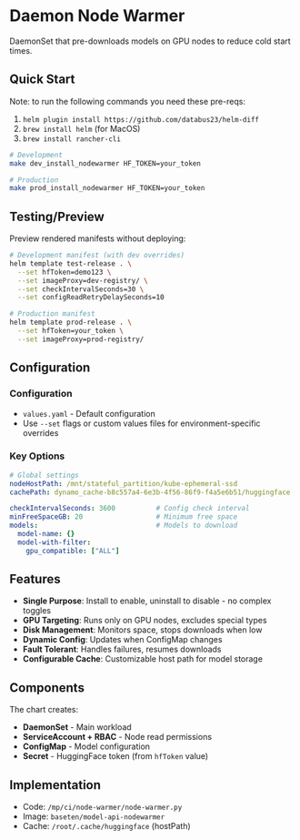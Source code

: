 # Daemon Node Warmer

DaemonSet that pre-downloads models on GPU nodes to reduce cold start times.

## Quick Start

Note: to run the following commands you need these pre-reqs:

1. `helm plugin install https://github.com/databus23/helm-diff`
2. `brew install helm` (for MacOS)
3. `brew install rancher-cli`

```bash
# Development
make dev_install_nodewarmer HF_TOKEN=your_token

# Production  
make prod_install_nodewarmer HF_TOKEN=your_token
```

## Testing/Preview

Preview rendered manifests without deploying:

```bash
# Development manifest (with dev overrides)
helm template test-release . \
  --set hfToken=demo123 \
  --set imageProxy=dev-registry/ \
  --set checkIntervalSeconds=30 \
  --set configReadRetryDelaySeconds=10

# Production manifest
helm template prod-release . \
  --set hfToken=your_token \
  --set imageProxy=prod-registry/
```

## Configuration

### Configuration
- `values.yaml` - Default configuration
- Use `--set` flags or custom values files for environment-specific overrides

### Key Options
```yaml
# Global settings
nodeHostPath: /mnt/stateful_partition/kube-ephemeral-ssd
cachePath: dynamo_cache-b8c557a4-6e3b-4f56-86f9-f4a5e6b51/huggingface

checkIntervalSeconds: 3600          # Config check interval
minFreeSpaceGB: 20                  # Minimum free space
models:                             # Models to download
  model-name: {}
  model-with-filter:
    gpu_compatible: ["ALL"]
```

## Features

- **Single Purpose**: Install to enable, uninstall to disable - no complex toggles
- **GPU Targeting**: Runs only on GPU nodes, excludes special types
- **Disk Management**: Monitors space, stops downloads when low
- **Dynamic Config**: Updates when ConfigMap changes
- **Fault Tolerant**: Handles failures, resumes downloads
- **Configurable Cache**: Customizable host path for model storage

## Components

The chart creates:
- **DaemonSet** - Main workload
- **ServiceAccount + RBAC** - Node read permissions  
- **ConfigMap** - Model configuration
- **Secret** - HuggingFace token (from `hfToken` value)

## Implementation

- Code: `/mp/ci/node-warmer/node-warmer.py`
- Image: `baseten/model-api-nodewarmer`
- Cache: `/root/.cache/huggingface` (hostPath) 
